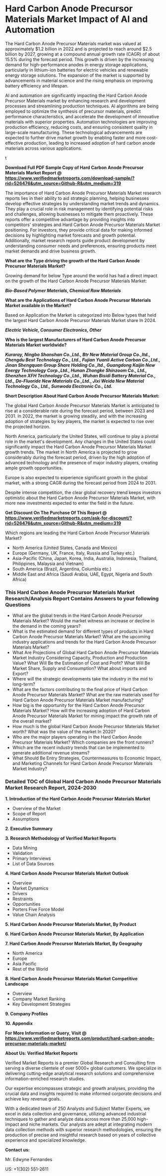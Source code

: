 <meta name="title" content="Global Hard Carbon Anode Precursor Materials Market Impact of AI and Automation"><meta name="description" content="The Hard Carbon Anode Precursor Materials market was valued at approximately $1.2 billion in 2022 and is projected to reach around $2.5 billion by 2027, growing at a c"><meta name="title" content="Hard Carbon Anode Precursor Materials Market Size, Share, Scope, Trends, Growth, Opportunities, Analysis, Forecast"><h1>Hard Carbon Anode Precursor Materials Market Impact of AI and Automation</h1><p>The Hard Carbon Anode Precursor Materials market was valued at approximately $1.2 billion in 2022 and is projected to reach around $2.5 billion by 2027, growing at a compound annual growth rate (CAGR) of about 15.5% during the forecast period. This growth is driven by the increasing demand for high-performance anodes in energy storage applications, particularly in lithium-ion batteries for electric vehicles and renewable energy storage solutions. The expansion of the market is supported by advancements in material science and the rising emphasis on improving battery efficiency and lifespan.</p><p>AI and automation are significantly impacting the Hard Carbon Anode Precursor Materials market by enhancing research and development processes and streamlining production techniques. AI algorithms are being employed to optimize the synthesis of precursor materials, predict performance characteristics, and accelerate the development of innovative materials with superior properties. Automation technologies are improving production efficiency, reducing costs, and ensuring consistent quality in large-scale manufacturing. These technological advancements are expected to further drive market growth by enabling faster and more cost-effective production, leading to increased adoption of hard carbon anode materials across various applications.</p>t</p><p id="" class=""><strong>Download Full PDF Sample Copy of Hard Carbon Anode Precursor Materials Market Report @ <a href="https://www.verifiedmarketreports.com/download-sample/?rid=526476&utm_source=Github-R&utm_medium=319" target="_blank">https://www.verifiedmarketreports.com/download-sample/?rid=526476&utm_source=Github-R&utm_medium=319</a></strong></p><p>The importance of&nbsp;Hard Carbon Anode Precursor Materials Market research reports lies in their ability to aid strategic planning, helping businesses develop effective strategies by understanding market trends and dynamics. They play a crucial role in risk management by identifying potential risks and challenges, allowing businesses to mitigate them proactively. These reports offer a competitive advantage by providing insights into competitors' strategies and Hard Carbon Anode Precursor Materials Market positioning. For investors, they provide critical data for making informed decisions by highlighting market forecasts and growth potential. Additionally, market research reports guide product development by understanding consumer needs and preferences, ensuring products meet market demands and drive business growth.</p><p><strong>What are the&nbsp;Type driving the growth of the Hard Carbon Anode Precursor Materials Market?</strong></p><p id="" class="">Growing demand for below Type around the world has had a direct impact on the growth of the Hard Carbon Anode Precursor Materials Market:</p><em><strong>Bio-Based Polymer Materials, Chemical Raw Materials</strong></em></p><strong>What are the&nbsp;Applications&nbsp;of Hard Carbon Anode Precursor Materials Market available in the Market?</strong></p><p id="" class="">Based on Application the Market is categorized into Below types that held the largest Hard Carbon Anode Precursor Materials Market share In 2024.</p><em><strong>Electric Vehicle, Consumer Electronics, Other</strong></em></p><strong>Who is the largest Manufacturers of Hard Carbon Anode Precursor Materials Market worldwide?</strong></p><p><em><strong>Kuraray, Ningbo Shanshan Co.,Ltd., Btr New Material Group Co.,ltd., Chengdu Best Technology Co., Ltd., Fujian Yuanli Active Carbon Co.,Ltd., Jinan Shengquan Group Share Holding Co.,ltd., Guangdong Kaijin New Energy Technology Corp.,Ltd., Hunan Zhongke Shinzoom Co., Ltd., Shenzhen XFH Technology Co.,Ltd., Wuhan Bisidi Battery Material Co., Ltd., Do-Fluoride New Materials Co.,Ltd., Jixi Weida New Material Technology Co., Ltd., Sunwoda Electronic Co., Ltd.</strong></em></p><p id="" class=""><strong>Short Description About Hard Carbon Anode Precursor Materials Market:</strong></p><p>The global Hard Carbon Anode Precursor Materials Market is anticipated to rise at a considerable rate during the forecast period, between 2023 and 2031. In 2022, the market is growing steadily, and with the increasing adoption of strategies by key players, the market is expected to rise over the projected horizon.</p><p>North America, particularly the United States, will continue to play a pivotal role in the market's development. Any changes in the United States could significantly impact the Hard Carbon Anode Precursor Materials Market growth trends. The market in North America is projected to grow considerably during the forecast period, driven by the high adoption of advanced technology and the presence of major industry players, creating ample growth opportunities.</p><p>Europe is also expected to experience significant growth in the global market, with a strong CAGR during the forecast period from 2024 to 2031.</p><p>Despite intense competition, the clear global recovery trend keeps investors optimistic about the Hard Carbon Anode Precursor Materials Market, with more new investments expected to enter the field in the future.</p><p id="" class=""><strong>Get Discount On The Purchase Of This Report @ <a href="https://www.verifiedmarketreports.com/ask-for-discount/?rid=526476&utm_source=Github-R&utm_medium=319" target="_blank">https://www.verifiedmarketreports.com/ask-for-discount/?rid=526476&utm_source=Github-R&utm_medium=319</a></strong></p>Which regions are leading the Hard Carbon Anode Precursor Materials Market?</p><ul><li>North America (United States, Canada and Mexico)</li><li>Europe (Germany, UK, France, Italy, Russia and Turkey etc.)</li><li>Asia-Pacific (China, Japan, Korea, India, Australia, Indonesia, Thailand, Philippines, Malaysia and Vietnam)</li><li>South America (Brazil, Argentina, Columbia etc.)</li><li>Middle East and Africa (Saudi Arabia, UAE, Egypt, Nigeria and South Africa)</li></ul><h3 id="" class="">This Hard Carbon Anode Precursor Materials Market Research/Analysis Report Contains Answers to your following Questions</h3><ul><li>What are the global trends in the Hard Carbon Anode Precursor Materials Market? Would the market witness an increase or decline in the demand in the coming years?</li><li>What is the estimated demand for different types of products in Hard Carbon Anode Precursor Materials Market? What are the upcoming industry applications and trends for the Hard Carbon Anode Precursor Materials Market?</li><li>What Are Projections of Global Hard Carbon Anode Precursor Materials Market Industry Considering Capacity, Production and Production Value? What Will Be the Estimation of Cost and Profit? What Will Be Market Share, Supply and Consumption? What about imports and Export?</li><li>Where will the strategic developments take the industry in the mid to long-term?</li><li>What are the factors contributing to the final price of Hard Carbon Anode Precursor Materials Market? What are the raw materials used for Hard Carbon Anode Precursor Materials Market manufacturing?</li><li>How big is the opportunity for the Hard Carbon Anode Precursor Materials Market? How will the increasing adoption of Hard Carbon Anode Precursor Materials Market for mining impact the growth rate of the overall market?</li><li>How much is the global Hard Carbon Anode Precursor Materials Market worth? What was the value of the market In 2020?</li><li>Who are the major players operating in the Hard Carbon Anode Precursor Materials Market? Which companies are the front runners?</li><li>Which are the recent industry trends that can be implemented to generate additional revenue streams?</li><li>What Should Be Entry Strategies, Countermeasures to Economic Impact, and Marketing Channels for Hard Carbon Anode Precursor Materials Market Industry?</li></ul><h3 id="" class="">Detailed TOC of Global Hard Carbon Anode Precursor Materials Market Research Report, 2024-2030</h3><p id="" class=""><strong>1. Introduction of the Hard Carbon Anode Precursor Materials Market</strong></p><ul><li>Overview of the Market</li><li>Scope of Report</li><li>Assumptions</li></ul><p id="" class=""><strong>2. Executive Summary</strong></p><p id="" class=""><strong>3. Research Methodology of Verified Market Reports</strong></p><ul><li>Data Mining</li><li>Validation</li><li>Primary Interviews</li><li>List of Data Sources</li></ul><p id="" class=""><strong>4. Hard Carbon Anode Precursor Materials Market Outlook</strong></p><ul><li>Overview</li><li>Market Dynamics</li><li>Drivers</li><li>Restraints</li><li>Opportunities</li><li>Porters Five Force Model</li><li>Value Chain Analysis</li></ul><p id="" class=""><strong>5. Hard Carbon Anode Precursor Materials Market, By Product</strong></p><p id="" class=""><strong>6. Hard Carbon Anode Precursor Materials Market, By Application</strong></p><p id="" class=""><strong>7. Hard Carbon Anode Precursor Materials Market, By Geography</strong></p><ul><li>North America</li><li>Europe</li><li>Asia Pacific</li><li>Rest of the World</li></ul><p id="" class=""><strong>8. Hard Carbon Anode Precursor Materials Market Competitive Landscape</strong></p><ul><li>Overview</li><li>Company Market Ranking</li><li>Key Development Strategies</li></ul><p id="" class=""><strong>9. Company Profiles</strong></p><p id="" class=""><strong>10. Appendix</strong></p><p id="" class=""><strong>For More Information or Query, Visit @ <a href="https://www.verifiedmarketreports.com/product/hard-carbon-anode-precursor-materials-market/" target="_blank">https://www.verifiedmarketreports.com/product/hard-carbon-anode-precursor-materials-market/</a></strong></p><p id="" class=""><strong>About Us: Verified Market Reports</strong></p><p id="" class="">Verified Market Reports is a premier Global Research and Consulting firm serving a diverse clientele of over 5000+ global customers. We specialize in delivering cutting-edge analytical research solutions and comprehensive information-enriched research studies.</p><p id="" class="">Our expertise encompasses strategic and growth analyses, providing the crucial data and insights required to make informed corporate decisions and achieve key revenue goals.</p><p id="" class="">With a dedicated team of 250 Analysts and Subject Matter Experts, we excel in data collection and governance, utilizing advanced industrial techniques to gather and analyze data across more than 25,000 high-impact and niche markets. Our analysts are adept at integrating modern data collection methods with superior research methodologies, ensuring the production of precise and insightful research based on years of collective experience and specialized knowledge.</p><p id="" class=""><strong>Contact us:</strong></p><p id="" class="">Mr. Edwyne Fernandes</p><p id="" class="">US: +1(302) 551-2611</p>